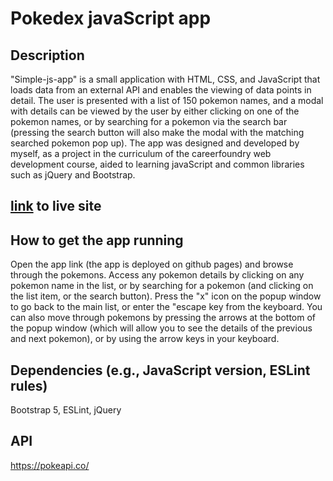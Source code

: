 # Pokedex javaScript app

## Description

"Simple-js-app" is a small application with HTML, CSS, and JavaScript that loads data from an external API and enables the viewing of data points in detail. 
The user is presented with a list of 150 pokemon names, and a modal with details can be viewed by the user by either clicking on one of the pokemon names, or by searching for a pokemon via the search bar (pressing the search button will also make the modal with the matching searched pokemon pop up).
The app was designed and developed by myself, as a project in the curriculum of the careerfoundry web development course, aided to learning javaScript and common libraries such as jQuery and Bootstrap.

## [link](https://valvegan.github.io/simple-js-app/) to live site

## How to get the app running
Open the app link (the app is deployed on github pages) and browse through the pokemons. Access any pokemon details by clicking on any pokemon name in the list, or by searching for a pokemon (and clicking on the list item, or the search button). Press the "x" icon on the popup window to go back to the main list, or enter the "escape key from the keyboard. You can also move through pokemons by pressing the arrows at the bottom of the popup window (which will allow you to see the details of the previous and next pokemon), or by using the arrow keys in your keyboard.

## Dependencies (e.g., JavaScript version, ESLint rules)
Bootstrap 5, ESLint, jQuery  

## API
https://pokeapi.co/


